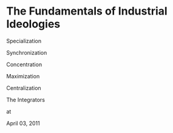 # The Fundamentals of Industrial Ideologies
Specialization

Synchronization

Concentration

Maximization

Centralization

The Integrators








at

April 03, 2011















